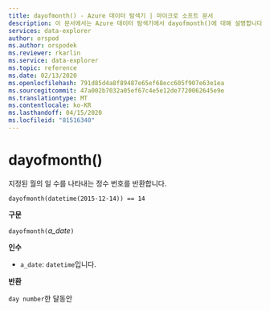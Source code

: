 ```yaml
---
title: dayofmonth() - Azure 데이터 탐색기 | 마이크로 소프트 문서
description: 이 문서에서는 Azure 데이터 탐색기에서 dayofmonth()에 대해 설명합니다.
services: data-explorer
author: orspod
ms.author: orspodek
ms.reviewer: rkarlin
ms.service: data-explorer
ms.topic: reference
ms.date: 02/13/2020
ms.openlocfilehash: 791d85d4a8f89487e65ef68ecc605f907e63e1ea
ms.sourcegitcommit: 47a002b7032a05ef67c4e5e12de7720062645e9e
ms.translationtype: MT
ms.contentlocale: ko-KR
ms.lasthandoff: 04/15/2020
ms.locfileid: "81516340"
---
```

# <a name="dayofmonth"></a>dayofmonth()

지정된 월의 일 수를 나타내는 정수 번호를 반환합니다.

```kusto
dayofmonth(datetime(2015-12-14)) == 14
```

**구문**

`dayofmonth(`*a_date*`)`

**인수**

* `a_date`: `datetime`입니다.

**반환**

`day number`한 달동안